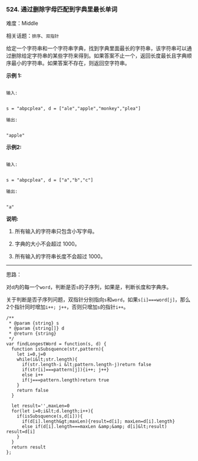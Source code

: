 ### 524. 通过删除字母匹配到字典里最长单词

难度：Middle

相关话题：`排序`、`双指针`

给定一个字符串和一个字符串字典，找到字典里面最长的字符串，该字符串可以通过删除给定字符串的某些字符来得到。如果答案不止一个，返回长度最长且字典顺序最小的字符串。如果答案不存在，则返回空字符串。



 **示例 1:** 





```

输入:


s = "abpcplea", d = ["ale","apple","monkey","plea"]

输出:

 
"apple"

```

 **示例2:** 





```

输入:


s = "abpcplea", d = ["a","b","c"]

输出:

 
"a"

```

 **说明:** 





1. 所有输入的字符串只包含小写字母。

2. 字典的大小不会超过 1000。

3. 所有输入的字符串长度不会超过 1000。






-----

思路：

对`d`内的每一个`word`，判断是否`s`的子序列，如果是，判断长度和字典序。

关于判断是否子序列问题，双指针分别指向`s`和`word`，如果`s[i]===word[j]`，那么2个指针同时增加`i++; j++`，否则只增加`s`的指针`i++`。


```
/**
 * @param {string} s
 * @param {string[]} d
 * @return {string}
 */
var findLongestWord = function(s, d) {
  function isSubsquence(str,pattern){
    let i=0,j=0
    while(i&lt;str.length){
      if(str.length-i &lt;pattern.length-j)return false
      if(str[i]===pattern[j]){i++; j++}
      else i++
      if(j===pattern.length)return true            
    }
    return false
  }

  let result='',maxLen=0
  for(let i=0;i&lt;d.length;i++){
    if(isSubsquence(s,d[i])){
      if(d[i].length&gt;maxLen){result=d[i]; maxLen=d[i].length}
      else if(d[i].length===maxLen &amp;&amp; d[i]&lt;result) result=d[i]
    }
  }
  return result
};



```
